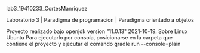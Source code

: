 lab3_19410233_CortesManriquez

Laboratorio 3 | Paradigma de programacion | Paradigma orientado a objetos

Proyecto realizado bajo openjdk version "11.0.13" 2021-10-19. 
Sobre Linux Ubuntu
Para ejecutarlo por consola, posicionarse en la carpeta que contiene el
proyecto y ejecutar el comando gradle run --console=plain

